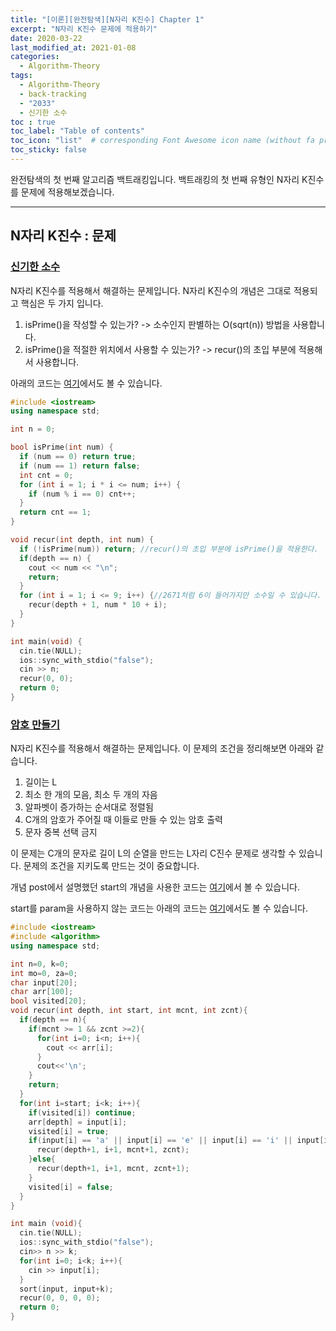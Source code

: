 ```yaml
---
title: "[이론][완전탐색][N자리 K진수] Chapter 1"
excerpt: "N자리 K진수 문제에 적용하기"
date: 2020-03-22
last_modified_at: 2021-01-08
categories:
  - Algorithm-Theory
tags:
  - Algorithm-Theory 
  - back-tracking
  - "2033"
  - 신기한 소수
toc : true
toc_label: "Table of contents"
toc_icon: "list"  # corresponding Font Awesome icon name (without fa prefix)
toc_sticky: false
---
```


완전탐색의 첫 번째 알고리즘 백트래킹입니다. 백트래킹의 첫 번째 유형인 N자리 K진수를 문제에 적용해보겠습니다.  
- - -

## N자리 K진수 : 문제

### [신기한 소수](https://www.acmicpc.net/problem/2023)

N자리 K진수를 적용해서 해결하는 문제입니다. N자리 K진수의 개념은 그대로 적용되고 핵심은 두 가지 입니다.

1. isPrime()을 작성할 수 있는가? -> 소수인지 판별하는 O(sqrt(n)) 방법을 사용합니다. 
1. isPrime()을 적절한 위치에서 사용할 수 있는가? -> recur()의 초입 부분에 적용해서 사용합니다.

아래의 코드는 [여기](https://gist.github.com/niklasjang/c06fbd3b76ae7a3e76cdc1811abd1d17)에서도 볼 수 있습니다.  

```cpp
#include <iostream>
using namespace std;

int n = 0;

bool isPrime(int num) {
  if (num == 0) return true;
  if (num == 1) return false;
  int cnt = 0;
  for (int i = 1; i * i <= num; i++) {
    if (num % i == 0) cnt++;
  }
  return cnt == 1;
}

void recur(int depth, int num) {
  if (!isPrime(num)) return; //recur()의 초입 부분에 isPrime()을 적용한다. 
  if(depth == n) {
    cout << num << "\n";
    return;
  }
  for (int i = 1; i <= 9; i++) {//2671처럼 6이 들어가지만 소수일 수 있습니다. 
    recur(depth + 1, num * 10 + i);
  }
}

int main(void) {
  cin.tie(NULL);
  ios::sync_with_stdio("false");
  cin >> n;
  recur(0, 0);
  return 0;
}
```

### [암호 만들기](https://www.acmicpc.net/problem/1759)

N자리 K진수를 적용해서 해결하는 문제입니다. 이 문제의 조건을 정리해보면 아래와 같습니다.

1. 길이는 L
1. 최소 한 개의 모음, 최소 두 개의 자음
1. 알파벳이 증가하는 순서대로 정렬됨
1. C개의 암호가 주어질 때 이들로 만들 수 있는 암호 출력
1. 문자 중복 선택 금지

이 문제는 C개의 문자로 길이 L의 순열을 만드는 L자리 C진수 문제로 생각할 수 있습니다. 문제의 조건을 지키도록 만드는 것이 중요합니다.  

개념 post에서 설명했던 start의 개념을 사용한 코드는 [여기](https://gist.github.com/niklasjang/86df559d452480c05ff57d6f7212ff08)에서 볼 수 있습니다. 

start를 param을 사용하지 않는 코드는 아래의 코드는 [여기](https://gist.github.com/niklasjang/b499cd634c8c763d481de0aaed0c76a2)에서도 볼 수 있습니다.  

```cpp
#include <iostream>
#include <algorithm>
using namespace std;

int n=0, k=0;
int mo=0, za=0;
char input[20];
char arr[100];
bool visited[20];
void recur(int depth, int start, int mcnt, int zcnt){
  if(depth == n){
    if(mcnt >= 1 && zcnt >=2){
      for(int i=0; i<n; i++){
        cout << arr[i];
      }
      cout<<'\n';
    }
    return;
  }
  for(int i=start; i<k; i++){
    if(visited[i]) continue;
    arr[depth] = input[i];
    visited[i] = true;
    if(input[i] == 'a' || input[i] == 'e' || input[i] == 'i' || input[i] == 'o' || input[i] == 'u'){
      recur(depth+1, i+1, mcnt+1, zcnt);
    }else{
      recur(depth+1, i+1, mcnt, zcnt+1);
    }
    visited[i] = false;
  }
}

int main (void){
  cin.tie(NULL);
  ios::sync_with_stdio("false");
  cin>> n >> k;
  for(int i=0; i<k; i++){
    cin >> input[i];
  }
  sort(input, input+k);
  recur(0, 0, 0, 0);
  return 0;
}
```

